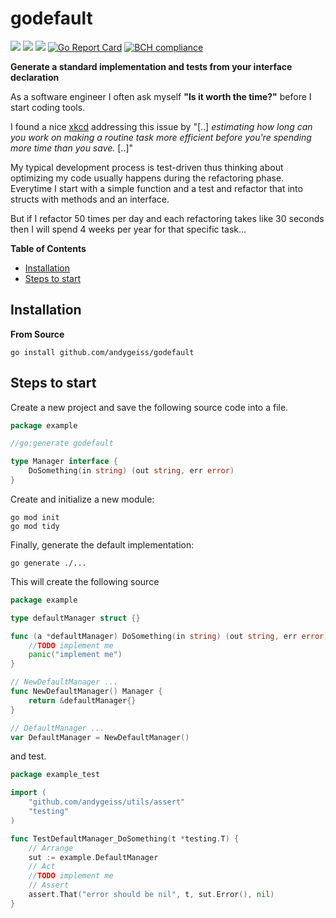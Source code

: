 # godefault

[![](https://img.shields.io/github/license/andygeiss/godefault)](https://github.com/andygeiss/godefault/blob/main/LICENSE)
[![](https://img.shields.io/github/v/release/andygeiss/godefault)](https://github.com/andygeiss/godefault/releases)
[![](https://img.shields.io/github/go-mod/go-version/andygeiss/godefault)](https://github.com/andygeiss/godefault)
[![Go Report Card](https://goreportcard.com/badge/github.com/andygeiss/godefault)](https://goreportcard.com/report/github.com/andygeiss/godefault)
[![BCH compliance](https://bettercodehub.com/edge/badge/andygeiss/godefault?branch=main)](https://bettercodehub.com/)

**Generate a standard implementation and tests from your interface declaration**

As a software engineer I often ask myself **"Is it worth the time?"** before I start coding tools.

I found a nice [xkcd](https://xkcd.com/1205/) addressing this issue by "[..] *estimating how long can you work on making a routine task more efficient before you're spending more time than you save.* [..]"

My typical development process is test-driven thus thinking about optimizing my code usually happens during the refactoring phase.
Everytime I start with a simple function and a test and refactor that into structs with methods and an interface.

But if I refactor 50 times per day and each refactoring takes like 30 seconds then I will spend 4 weeks per year for that specific task...

**Table of Contents**

- [Installation](README.md#installation)
- [Steps to start](README.md#steps-to-start)

## Installation

**From Source**

    go install github.com/andygeiss/godefault

## Steps to start

Create a new project and save the following source code into a file.
```go
package example

//go:generate godefault

type Manager interface {
	DoSomething(in string) (out string, err error)
}

```

Create and initialize a new module:

    go mod init
    go mod tidy

Finally, generate the default implementation:

    go generate ./...

This will create the following source

```go
package example

type defaultManager struct {}

func (a *defaultManager) DoSomething(in string) (out string, err error) {
	//TODO implement me
	panic("implement me")
}

// NewDefaultManager ...
func NewDefaultManager() Manager {
	return &defaultManager{}
}

// DefaultManager ...
var DefaultManager = NewDefaultManager()
```

and test.

```go
package example_test

import (
	"github.com/andygeiss/utils/assert"
	"testing"
)

func TestDefaultManager_DoSomething(t *testing.T) {
	// Arrange
	sut := example.DefaultManager
	// Act
	//TODO implement me
	// Assert
	assert.That("error should be nil", t, sut.Error(), nil)
}
```
